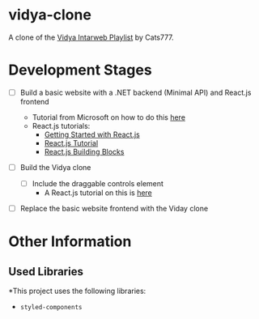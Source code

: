 # vidya-clone
A clone of the [Vidya Intarweb Playlist](https://www.vipvgm.net/) by Cats777.

# Development Stages

- [ ] Build a basic website with a .NET backend (Minimal API) and React.js frontend
    - Tutorial from Microsoft on how to do this [here](https://learn.microsoft.com/en-us/training/paths/aspnet-core-minimal-api/)
    - React.js tutorials:
        - [Getting Started with React.js](https://reactjs.org/docs/getting-started.html)
        - [React.js Tutorial](https://reactjs.org/docs/getting-started.html)
        - [React.js Building Blocks](https://reactjs.org/docs/hello-world.html)
- [ ] Build the Vidya clone
    - [ ] Include the draggable controls element
        - A React.js tutorial on this is [here](https://www.youtube.com/watch?v=jfJ5ON05JKk)
- [ ] Replace the basic website frontend with the Viday clone


# Other Information

## Used Libraries

*This project uses the following libraries:
- `styled-components`